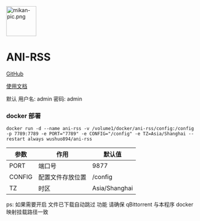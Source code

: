 <img alt="mikan-pic.png" height="80" src="https://github.com/wushuo894/ani-rss/raw/master/image/mikan-pic.png"/>

# ANI-RSS

[GitHub](https://github.com/wushuo894/ani-rss)

[使用文档](https://github.com/wushuo894/ani-rss/blob/master/DOCS.md)

默认 用户名: admin 密码: admin

### docker 部署

    docker run -d --name ani-rss -v /volume1/docker/ani-rss/config:/config -p 7789:7789 -e PORT="7789" -e CONFIG="/config" -e TZ=Asia/Shanghai --restart always wushuo894/ani-rss

| 参数     | 作用       | 默认值           |
|--------|----------|---------------|
| PORT   | 端口号      | 9877          |
| CONFIG | 配置文件存放位置 | /config       |
| TZ     | 时区       | Asia/Shanghai |

ps: 如果需要开启 文件已下载自动跳过 功能 请确保 qBittorrent 与本程序 docker 映射挂载路径一致